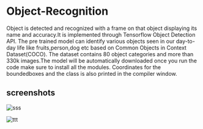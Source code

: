 # Object-Recognition

Object is detected and recognized with a frame on that object displaying its name and accuracy.It is implemented through Tensorflow Object Detection API.
The pre trained model can identify various objects seen in our day-to-day life like fruits,person,dog etc based on Common Objects in Context Dataset(COCO).
The dataset contains 80 object categories and more than 330k images.The model will be automatically downloaded once you run the code make sure to install all the modules. Coordinates for the boundedboxes and the class is also printed in the compiler window.




## screenshots

![sss](https://user-images.githubusercontent.com/43826578/63636791-d5bcf980-c691-11e9-91ee-c29af6e88e89.PNG)

![ttt](https://user-images.githubusercontent.com/43826578/63636829-83300d00-c692-11e9-956b-7f1a8651852f.PNG)

